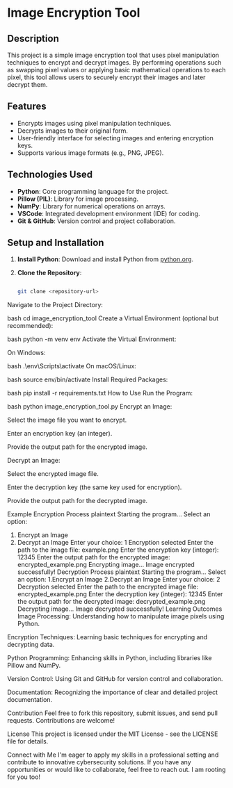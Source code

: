 # Image Encryption Tool

## Description

This project is a simple image encryption tool that uses pixel manipulation techniques to encrypt and decrypt images. By performing operations such as swapping pixel values or applying basic mathematical operations to each pixel, this tool allows users to securely encrypt their images and later decrypt them.

## Features

- Encrypts images using pixel manipulation techniques.
- Decrypts images to their original form.
- User-friendly interface for selecting images and entering encryption keys.
- Supports various image formats (e.g., PNG, JPEG).

## Technologies Used

- **Python**: Core programming language for the project.
- **Pillow (PIL)**: Library for image processing.
- **NumPy**: Library for numerical operations on arrays.
- **VSCode**: Integrated development environment (IDE) for coding.
- **Git & GitHub**: Version control and project collaboration.

## Setup and Installation

1. **Install Python**: Download and install Python from [python.org](https://www.python.org/).

2. **Clone the Repository**:

   ```bash

   git clone <repository-url>

Navigate to the Project Directory:

bash
cd image_encryption_tool
Create a Virtual Environment (optional but recommended):

bash
python -m venv env
Activate the Virtual Environment:

On Windows:

bash
.\env\Scripts\activate
On macOS/Linux:

bash
source env/bin/activate
Install Required Packages:

bash
pip install -r requirements.txt
How to Use
Run the Program:

bash
python image_encryption_tool.py
Encrypt an Image:

Select the image file you want to encrypt.

Enter an encryption key (an integer).

Provide the output path for the encrypted image.

Decrypt an Image:

Select the encrypted image file.

Enter the decryption key (the same key used for encryption).

Provide the output path for the decrypted image.

Example
Encryption Process
plaintext
Starting the program...
Select an option:

1. Encrypt an Image
2. Decrypt an Image
Enter your choice: 1
Encryption selected
Enter the path to the image file: example.png
Enter the encryption key (integer): 12345
Enter the output path for the encrypted image: encrypted_example.png
Encrypting image...
Image encrypted successfully!
Decryption Process
plaintext
Starting the program...
Select an option:
1.Encrypt an Image
2.Decrypt an Image
Enter your choice: 2
Decryption selected
Enter the path to the encrypted image file: encrypted_example.png
Enter the decryption key (integer): 12345
Enter the output path for the decrypted image: decrypted_example.png
Decrypting image...
Image decrypted successfully!
Learning Outcomes
Image Processing: Understanding how to manipulate image pixels using Python.

Encryption Techniques: Learning basic techniques for encrypting and decrypting data.

Python Programming: Enhancing skills in Python, including libraries like Pillow and NumPy.

Version Control: Using Git and GitHub for version control and collaboration.

Documentation: Recognizing the importance of clear and detailed project documentation.

Contribution
Feel free to fork this repository, submit issues, and send pull requests. Contributions are welcome!

License
This project is licensed under the MIT License - see the LICENSE file for details.

Connect with Me
I'm eager to apply my skills in a professional setting and contribute to innovative cybersecurity solutions. If you have any opportunities or would like to collaborate, feel free to reach out. I am rooting for you too!
